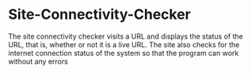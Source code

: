 # Site-Connectivity-Checker
The site connectivity checker visits a URL and displays the status of the URL, that is, whether or not it is a live URL.
The site also checks for the internet connection status of the system so that the program can work without any errors
